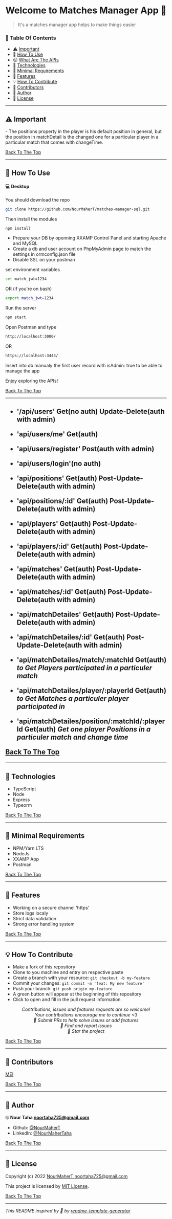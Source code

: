 
<h1 id="title" align="center">Welcome to Matches Manager App 👋</h1>


> It's a matches manager app helps to make things easier

### 🔖 Table Of Contents

- ⚠️ [Important](#imortant)
- 🤔 [How To Use](#how-to-use)
- 😕 [What Are The APIs](#what-are-the-apis)
- 🚀 [Technologies](#technologies)
- 🌱 [Minimal Requirements](#minimal-requirements)
- 🎊 [Features](#features)
- 💡 [How To Contribute](#how-to-contribute)
- 🤗 [Contributors](#contributors)
- 👤 [Author](#author)
- 🔏 [License](#license)

---
<h2 id="how-to-use">⚠️ Important </h2>
- The positions property in the player is his default position in general, but the position in matchDetail is the changed one for a particular player in a particular match that comes with changeTime.

[Back To The Top](#title)

---

<h2 id="how-to-use">🤔 How To Use</h2>

#### 💻 Desktop

You should download the repo 

```sh
git clone https://github.com/NourMaherT/matches-manager-sql.git
```

Then install the modules 

```sh
npm install
```

- Prepare your DB by openning XXAMP Control Panel and starting Apache and MySQL
- Create a db and user account on PhpMyAdmin page to match the settings in ormconfig.json file
- Disable SSL on your postman

set environment variables

```sh
set match_jwt=1234
```

OR (if you're on bash)

```sh
export match_jwt=1234
```

Run the server 

```sh
npm start
```

Open Postman and type 

```sh
http://localhost:3000/
```
OR
```sh
https://localhost:3443/
```
Insert into db manualy the first user record with isAdmin: true to be able to manage the app

Enjoy exploring the APIs!

[Back To The Top](#title)

---

<h2 id="what-are-the-apis"😕 What Are The APIs</h2>

- '/api/users' Get<b>(no auth)</b> Update-Delete<b>(auth with admin)</b>
- 'api/users/me' Get<b>(auth)</b>
- 'api/users/register' Post<b>(auth with admin)</b>
- 'api/users/login'<b>(no auth)</b>

- 'api/positions' Get<b>(auth)</b> Post-Update-Delete<b>(auth with admin)</b>
- 'api/positions/:id' Get<b>(auth)</b> Post-Update-Delete<b>(auth with admin)</b>

- 'api/players' Get<b>(auth)</b> Post-Update-Delete<b>(auth with admin)</b>
- 'api/players/:id' Get<b>(auth)</b> Post-Update-Delete<b>(auth with admin)</b>

- 'api/matches' Get<b>(auth)</b> Post-Update-Delete<b>(auth with admin)</b>
- 'api/matches/:id' Get<b>(auth)</b> Post-Update-Delete<b>(auth with admin)</b>

- 'api/matchDetailes' Get<b>(auth)</b> Post-Update-Delete<b>(auth with admin)</b>
- 'api/matchDetailes/:id' Get<b>(auth)</b> Post-Update-Delete<b>(auth with admin)</b>
- 'api/matchDetailes/match/:matchId Get<b>(auth)</b> <b><i>to Get Players participated in a particuler match</i></b>
- 'api/matchDetailes/player/:playerId Get<b>(auth)</b> <i>to Get Matches a particuler player participated in</i>
- 'api/matchDetailes/position/:matchId/:playerId Get<b>(auth)</b> <i>Get one player Positions in a particuler match and change time</i>


[Back To The Top](#title)

---

<h2 id="technologies">🚀 Technologies</h2>

- TypeScript
- Node
- Express
- Typeorm

[Back To The Top](#title)

---

<h2 id="minimal-requirements">🌱 Minimal Requirements</h2>

- NPM/Yarn LTS
- NodeJs
- XXAMP App
- Postman

[Back To The Top](#title)

---

<h2 id="features">🎊 Features</h2>

- Working on a secure channel 'https'
- Store logs localy
- Strict data validation
- Strong error handling system

[Back To The Top](#title)

---

<h2 id="how-to-contribute">💡 How To Contribute</h2>

- Make a fork of this repository
- Clone to you machine and entry on respective paste
- Create a branch with your resource: `git checkout -b my-feature`
- Commit your changes: `git commit -m 'feat: My new feature'`
- Push your branch: `git push origin my-feature`
- A green button will appear at the beginning of this repository
- Click to open and fill in the pull request information

<p align="center">
<i>Contributions, issues and features requests are so welcome!</i><br />
<i>Your contributions encourage me to continue <3</i><br />
<i>📮 Submit PRs to help solve issues or add features</i><br />
<i>🐛 Find and report issues</i><br />
<i>🌟 Star the project</i><br />
</p>

[Back To The Top](#title)

---

<h2 id="contributors">🤗 Contributors</h2>

<p>

<a href="https://github.com/NourMaherT">ME!

</p>

[Back To The Top](#title)

---

<h2 id="author">👤 Author</h2>

🤓 **Nour Taha <noortaha725@gmail.com>**

- Github: [@NourMaherT](https://github.com/NourMaherT)
- LinkedIn: [@NourMaherTaha](https://www.linkedin.com/in/nour-taha-)

[Back To The Top](#title)

---

<h2 id="license">🔏 License</h2>

Copyright (c) 2022 [NourMaherT <noortaha725@gmail.com>](https://github.com/NourMaherT)

This project is licensed by [MIT License](https://api.github.com/licenses/mit).

[Back To The Top](#title)

---

_This README inspired by 💟 by [readme-template-generator](https://github.com/Mikael-R/readme-template-generator)_
